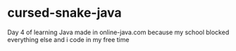 # cursed-snake-java
Day 4 of learning Java
made in online-java.com because my school blocked everything else and i code in my free time
